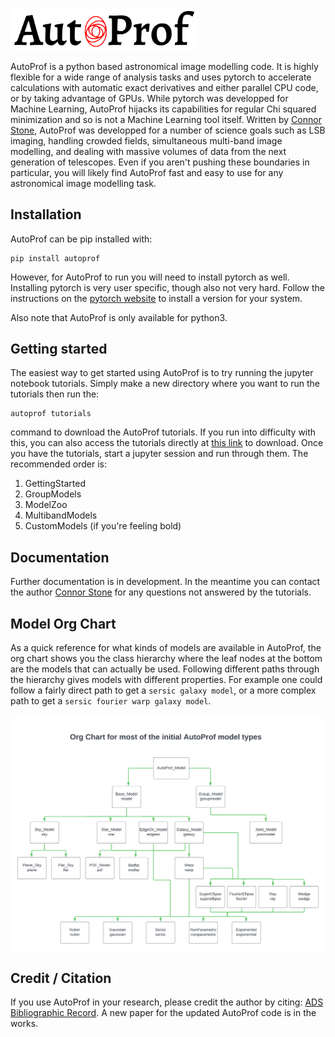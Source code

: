 <img src="media/AP_logo.png" alt="AutoProf" width="300"/>

AutoProf is a python based astronomical image modelling code. It is highly flexible for a wide range of analysis tasks and uses pytorch to accelerate calculations with automatic exact derivatives and either parallel CPU code, or by taking advantage of GPUs. While pytorch was developped for Machine Learning, AutoProf hijacks its capabilities for regular Chi squared minimization and so is not a Machine Learning tool itself. Written by [Connor Stone](https://connorjstone.com/), AutoProf was developped for a number of science goals such as LSB imaging, handling crowded fields, simultaneous multi-band image modelling, and dealing with massive volumes of data from the next generation of telescopes. Even if you aren't pushing these boundaries in particular, you will likely find AutoProf fast and easy to use for any astronomical image modelling task.

## Installation

AutoProf can be pip installed with:

```
pip install autoprof
```

However, for AutoProf to run you will need to install pytorch as well. Installing pytorch is very user specific, though also not very hard. Follow the instructions on the [pytorch website](https://pytorch.org/) to install a version for your system.

Also note that AutoProf is only available for python3.

## Getting started

The easiest way to get started using AutoProf is to try running the jupyter notebook tutorials. Simply make a new directory where you want to run the tutorials then run the:

```
autoprof tutorials
```

command to download the AutoProf tutorials. If you run into difficulty with this, you can also access the tutorials directly at [this link](https://github.com/ConnorStoneAstro/AutoProf-2/tree/main/docs/tutorials) to download. Once you have the tutorials, start a jupyter session and run through them. The recommended order is:

1. GettingStarted
1. GroupModels
1. ModelZoo
1. MultibandModels
1. CustomModels (if you're feeling bold)

## Documentation

Further documentation is in development. In the meantime you can contact the author [Connor Stone](https://connorjstone.com/) for any questions not answered by the tutorials.

## Model Org Chart

As a quick reference for what kinds of models are available in AutoProf, the org chart shows you the class hierarchy where the leaf nodes at the bottom are the models that can actually be used. Following different paths through the hierarchy gives models with different properties. For example one could follow a fairly direct path to get a `sersic galaxy model`, or a more complex path to get a `sersic fourier warp galaxy model`.

<img src="media/AutoProfModelOrgchart.png" alt="AutoProf model Orgchart"/>

## Credit / Citation

If you use AutoProf in your research, please credit the author by citing: [ADS Bibliographic Record](https://ui.adsabs.harvard.edu/abs/2021MNRAS.508.1870S/abstract). A new paper for the updated AutoProf code is in the works.